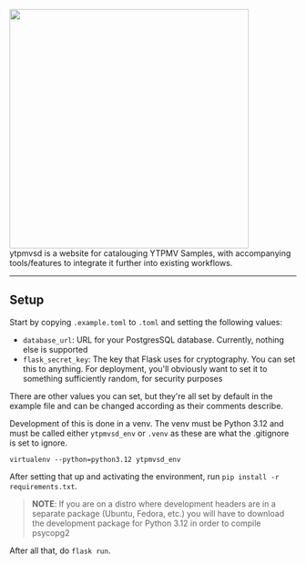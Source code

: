 <img src="https://github.com/user-attachments/assets/316f1b09-9a2d-4b8a-98bc-aca9c4fb0d78" style="width: 30em;"><br>
ytpmvsd is a website for catalouging YTPMV Samples, with accompanying tools/features to integrate it further into existing workflows.

---

## Setup

Start by copying `.example.toml` to `.toml` and setting the following values:

- `database_url`: URL for your PostgresSQL database. Currently, nothing else is supported
- `flask_secret_key`: The key that Flask uses for cryptography. You can set this to anything. For deployment, you'll obviously want to set it to something sufficiently random, for security purposes

There are other values you can set, but they're all set by default in the example file and can be changed according as their comments describe.

Development of this is done in a venv. The venv must be Python 3.12 and must be called either `ytpmvsd_env` or `.venv` as these are what the .gitignore is set to ignore.

`virtualenv --python=python3.12 ytpmvsd_env`

After setting that up and activating the environment, run `pip install -r requirements.txt`.

> **NOTE**: If you are on a distro where development headers are in a separate package (Ubuntu, Fedora, etc.) you will have to download the development package for Python 3.12 in order to compile psycopg2

After all that, do `flask run`.
